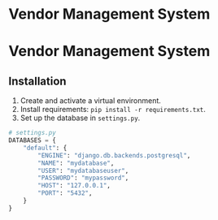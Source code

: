 # Vendor Management System

# Vendor Management System

## Installation

1. Create and activate a virtual environment.
2. Install requirements: `pip install -r requirements.txt`.
3. Set up the database in `settings.py`.

```python
# settings.py
DATABASES = {
    "default": {
        "ENGINE": "django.db.backends.postgresql",
        "NAME": "mydatabase",
        "USER": "mydatabaseuser",
        "PASSWORD": "mypassword",
        "HOST": "127.0.0.1",
        "PORT": "5432",
    }
}
